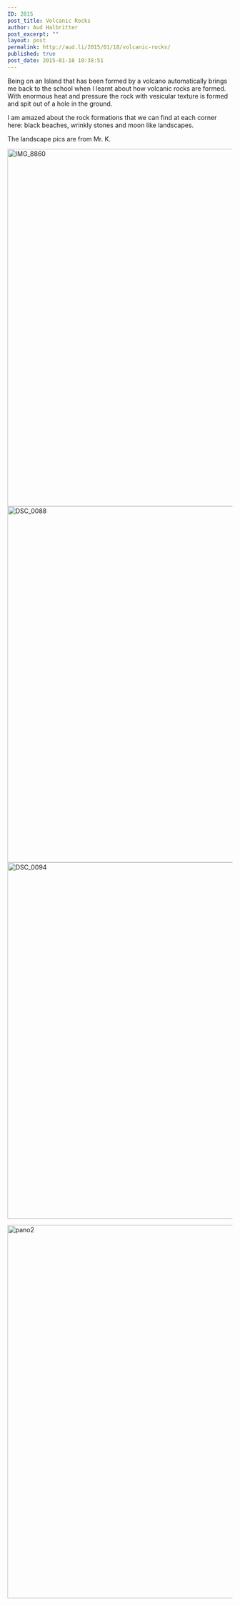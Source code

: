 ```yaml
---
ID: 2815
post_title: Volcanic Rocks
author: Aud Halbritter
post_excerpt: ""
layout: post
permalink: http://aud.li/2015/01/18/volcanic-rocks/
published: true
post_date: 2015-01-18 10:38:51
---
```

Being on an Island that has been formed by a volcano automatically brings me back to the school when I learnt about how volcanic rocks are formed. With enormous heat and pressure the rock with vesicular texture is formed and spit out of a hole in the ground.

I am amazed about the rock formations that we can find at each corner here: black beaches, wrinkly stones and moon like landscapes.

The landscape pics are from Mr. K.

<a href="http://aud.li/wp-content/uploads/2015/01/IMG_8860.jpg"><img class="alignnone size-full wp-image-2817" src="http://aud.li/wp-content/uploads/2015/01/IMG_8860.jpg" alt="IMG_8860" width="1200" height="800" /></a> <a href="http://aud.li/wp-content/uploads/2015/01/DSC_0088.jpg"><img class="alignnone size-full wp-image-2818" src="http://aud.li/wp-content/uploads/2015/01/DSC_0088.jpg" alt="DSC_0088" width="1200" height="798" /></a> <a href="http://aud.li/wp-content/uploads/2015/01/DSC_0094.jpg"><img class="alignnone size-full wp-image-2819" src="http://aud.li/wp-content/uploads/2015/01/DSC_0094.jpg" alt="DSC_0094" width="1200" height="798" /></a>

<a href="http://aud.li/wp-content/uploads/2015/01/pano2.jpg"><img class="alignnone size-full wp-image-2821" src="http://aud.li/wp-content/uploads/2015/01/pano2.jpg" alt="pano2" width="1500" height="836" /></a>

&nbsp;

&nbsp;